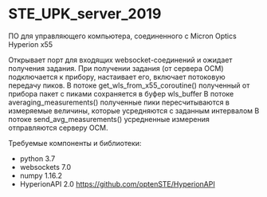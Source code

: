 # STE_UPK_server_2019
ПО для управляющего компьютера, соединенного с Micron Optics Hyperion x55

Открывает порт для входящих websocket-соединений и ожидает получения задания. 
При получении задания (от сервера ОСМ) подключается к прибору, настаивает его, включает потоковую передачу пиков.
В потоке get_wls_from_x55_coroutine() полученный от прибора пакет с пиками сохраняется в буфер wls_buffer
В потоке averaging_measurements() полученные пики пересчитываются в измеряемые величины, которые усредняются с заданным интервалом
В потоке send_avg_measurements() усредненные измерения отправляются серверу ОСМ.


Требуемые компоненты и библиотеки:
- python 3.7
- websockets 7.0
- numpy 1.16.2
- HyperionAPI 2.0 https://github.com/optenSTE/HyperionAPI
